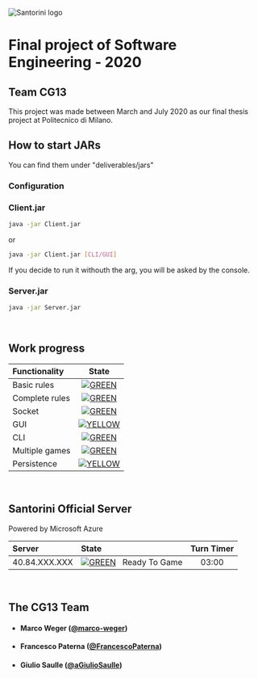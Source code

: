 ![Santorini logo](https://github.com/marco-weger/ing-sw-2020-weger-paterna-saulle/blob/master/logo.png)

# Final project of Software Engineering - 2020
## Team CG13

This project was made between March and July 2020 as our final thesis project at Politecnico di Milano. <br>
<!-- TODO: add final score -->
## How to start JARs

You can find them under "deliverables/jars"

<!--
### GUI.jar
Just download it and use

java --module-path PATHTOJAVAFX --add-modules=javafx.controls,javafx.fxml,javafx.graphics -jar GUI.jar YOURIP
-->

### Configuration
<!-- Talk about JSON and saved-match -->

### Client.jar
```bash
java -jar Client.jar
```
or
```bash
java -jar Client.jar [CLI/GUI]
```
If you decide to run it withouth the arg, you will be asked by the console.
### Server.jar
```bash
java -jar Server.jar
```

<!--

PATHTOJAVAFX is the path to JavaFX 12 (the lib folder!!) and changes depending on where you saved your JavaFX on your PC.

### Testing persistence and reconnection
When reconnecting, remember to vote for the same map the game was being played on before disconnection!
-->

<br />

## Work progress
| Functionality | State |
|:-----------------------|:------------------------------------:|
| Basic rules | [![GREEN](https://placehold.it/15/44bb44/44bb44)](#) |
| Complete rules | [![GREEN](https://placehold.it/15/44bb44/44bb44)](#) |
| Socket | [![GREEN](https://placehold.it/15/44bb44/44bb44)](#) |
| GUI | [![YELLOW](https://placehold.it/15/ffdd00/ffdd00)](#) |
| CLI | [![GREEN](https://placehold.it/15/44bb44/44bb44)](#) |
| Multiple games | [![GREEN](https://placehold.it/15/44bb44/44bb44)](#) |
| Persistence | [![YELLOW](https://placehold.it/15/ffdd00/ffdd00)](#) |

<!--
[![RED](https://placehold.it/15/f03c15/f03c15)](#)
[![YELLOW](https://placehold.it/15/ffdd00/ffdd00)](#)
[![GREEN](https://placehold.it/15/44bb44/44bb44)](#)
-->

<br />

## Santorini Official Server 
Powered by Microsoft Azure

| Server | State | Turn Timer |
|:-------|:------|:-----:|
| 40.84.XXX.XXX | [![GREEN](https://placehold.it/15/44bb44/44bb44)](#) &nbsp; Ready To Game| 03:00 |

<br />

## The CG13 Team
- ####       Marco Weger ([@marco-weger](https://github.com/marco-weger))
- ####       Francesco Paterna ([@FrancescoPaterna](https://github.com/FrancescoPaterna))
- ####       Giulio Saulle ([@aGiulioSaulle](https://github.com/GiulioSaulle))
